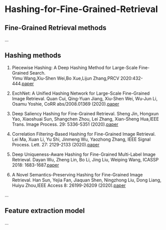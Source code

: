 # Hashing-for-Fine-Grained-Retrieval

## Fine-Grained Retrieval methods

...

## Hashing methods

1. Piecewise Hashing: A Deep Hashing Method for Large-Scale Fine-Grained Search.  
   Yimu Wang,Xiu-Shen Wei,Bo Xue,Lijun Zhang,PRCV 2020:432-444.[paper](https://link.springer.com/content/pdf/10.1007%2F978-3-030-60639-8.pdf)
 
2. ExchNet: A Unified Hashing Network for Large-Scale Fine-Grained Image Retrieval.
   Quan Cui, Qing-Yuan Jiang, Xiu-Shen Wei, Wu-Jun Li, Osamu Yoshie, CoRR abs/2008.01369 (2020).[paper](https://arxiv.org/abs/2008.01369)

3. Deep Saliency Hashing for Fine-Grained Retrieval.
   Sheng Jin, Hongxun Yao, Xiaoshuai Sun, Shangchen Zhou, Lei Zhang, Xian-Sheng Hua,IEEE Trans. Image Process. 29: 5336-5351 (2020).[paper](https://ieeexplore.ieee.org/document/9037360)
   
4. Correlation Filtering-Based Hashing for Fine-Grained Image Retrieval.
   Lei Ma, Xuan Li, Yu Shi, Jinmeng Wu, Yaozhong Zhang, IEEE Signal Process. Lett. 27: 2129-2133 (2020).[paper](https://ieeexplore.ieee.org/document/9265245)

5. Deep Uniqueness-Aware Hashing for Fine-Grained Multi-Label Image Retrieval.
   Dayan Wu, Zheng Lin, Bo Li, Jing Liu, Weiping Wang, ICASSP 2018: 1683-1687.[paper](https://ieeexplore.ieee.org/document/8461906)

6. A Novel Semantics-Preserving Hashing for Fine-Grained Image Retrieval.
   Han Sun, Yejia Fan, Jiaquan Shen, Ningzhong Liu, Dong Liang, Huiyu Zhou,IEEE Access 8: 26199-26209 (2020).[paper](https://ieeexplore.ieee.org/document/8974217)

...

## Feature extraction model

...
